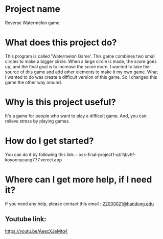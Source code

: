  # Project name
 Reverse Watermelon game
 
 # What does this project do?
  This program is called 'Watermelon Game'. This game combines two small circles to make a bigger circle. 
  When a large circle is made, the score goes up, and the final goal is to increase the score more. 
  I wanted to take the source of this game and add other elements to make it my own game. 
  What I wanted to do was create a difficult version of this game. So I changed this game the other way around.


# Why is this project useful? 
It's a game for people who want to play a difficult game. And, you can relieve stress by playing games.


# How do I get started? 
You can do it by following this link. : oss-final-project1-qk1ljbvhf-koyoonyoung777.vercel.app

# Where can I get more help, if I need it?
If you need any help, please contact this email : 22000021@handong.edu


## Youtube link: 
https://youtu.be/AeecXJeMtq4

